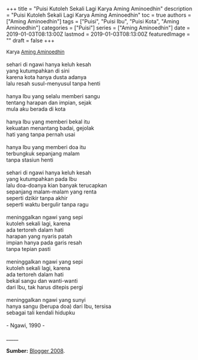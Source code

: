 +++
title = "Puisi Kutoleh Sekali Lagi Karya Aming Aminoedhin"
description = "Puisi Kutoleh Sekali Lagi Karya Aming Aminoedhin"
toc = true
authors = ["Aming Aminoedhin"]
tags = ["Puisi", "Puisi Ibu", "Puisi Kota", "Aming Aminoedhin"]
categories = ["Puisi"]
series = ["Aming Aminoedhin"]
date = 2019-01-03T08:13:00Z
lastmod = 2019-01-03T08:13:00Z
featuredImage = ""
draft = false
+++

<div style="text-align: justify;">
<div style="font-size: small;">Karya <a href="/authors/aming-aminoedhin/" target="_blank">Aming Aminoedhin</a></div><br />
sehari di ngawi hanya keluh kesah<br />yang kutumpahkan di sini<br />karena kota hanya dusta adanya<br />lalu resah susul-menyusul tanpa henti<br /><br />hanya Ibu yang selalu memberi sangu<br />tentang harapan dan impian, sejak<br />mula aku berada di kota<br /><br />hanya Ibu yang memberi bekal itu<br />kekuatan menantang badai, gejolak<br />hati yang tanpa pernah usai<br /><br />hanya Ibu yang memberi doa itu<br />terbungkuk sepanjang malam<br />tanpa stasiun henti<br /><br />sehari di ngawi hanya keluh kesah<br />yang kutumpahkan pada Ibu<br />lalu doa-doanya kian banyak terucapkan<br />sepanjang malam-malam yang renta<br />seperti dzikir tanpa akhir<br />seperti waktu bergulir tanpa ragu<br /><br />meninggalkan ngawi yang sepi<br />kutoleh sekali lagi, karena<br />ada tertoreh dalam hati<br />harapan yang nyaris patah<br />impian hanya pada garis resah<br />tanpa tepian pasti<br /><br />meninggalkan ngawi yang sepi<br />kutoleh sekali lagi, karena<br />ada tertoreh dalam hati<br />bekal sangu dan wanti-wanti<br />dari Ibu, tak harus ditepis pergi<br /><br />meninggalkan ngawi yang sunyi<br />hanya sangu (berupa doa) dari Ibu, tersisa<br />sebagai tali kendali hidupku<br /><br />- Ngawi, 1990 -<br /><br />
_____<br /><br />
<b>Sumber:</b> <a href="http://amingaminoedhin.blogspot.com/2008/06/puisi-puisi-ngawi.html" target="_blank">Blogger 2008</a>.</div>
